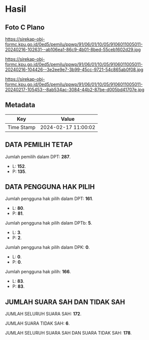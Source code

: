 # Hasil

## Foto C Plano

https://sirekap-obj-formc.kpu.go.id/0ed5/pemilu/ppwp/91/06/01/10/05/9106011005011-20240216-102631--ab106ea1-86c9-4b01-8bed-55ceb1602d29.jpg

https://sirekap-obj-formc.kpu.go.id/0ed5/pemilu/ppwp/91/06/01/10/05/9106011005011-20240216-104426--3e2ee9e7-3b99-45cc-9721-54c865ab0f08.jpg

https://sirekap-obj-formc.kpu.go.id/0ed5/pemilu/ppwp/91/06/01/10/05/9106011005011-20240217-105453--8ab534ac-3084-44b2-87be-d005bd41707e.jpg


## Metadata

| Key        | Value               |
| ---------- | ------------------- |
| Time Stamp | 2024-02-17 11:00:02 |


## DATA PEMILIH TETAP

Jumlah pemilih dalam DPT: **287**.
 * L: **152**.
 * P: **135**.

## DATA PENGGUNA HAK PILIH

Jumlah pengguna hak pilih dalam DPT: **161**.
 * L: **80**.
 * P: **81**.

Jumlah pengguna hak pilih dalam DPTb: **5**.
 * L: **3**.
 * P: **2**.

Jumlah pengguna hak pilih dalam DPK: **0**.
 * L: **0**.
 * P: **0**.

Jumlah pengguna hak pilih: **166**.
 * L: **83**.
 * P: **83**.

## JUMLAH SUARA SAH DAN TIDAK SAH

JUMLAH SELURUH SUARA SAH: **172**.

JUMLAH SUARA TIDAK SAH: **6**.

JUMLAH SELURUH SUARA SAH DAN SUARA TIDAK SAH: **178**.


